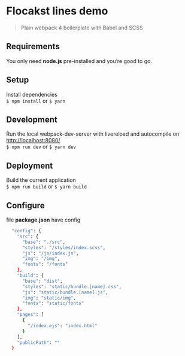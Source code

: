 Flocakst lines demo
===========

> Plain webpack 4 boilerplate with Babel and SCSS

## Requirements
You only need <b>node.js</b> pre-installed and you’re good to go.

## Setup
Install dependencies<br>
`$ npm install` or `$ yarn`

## Development
Run the local webpack-dev-server with livereload and autocompile on [http://localhost:8080/](http://localhost:8080/)<br>
`$ npm run dev` or `$ yarn dev`

## Deployment
Build the current application<br>
`$ npm run build` or `$ yarn build`

## Configure
file <b>package.json</b> have config
```sh
  "config": {
    "src": {
      "base": "./src",
      "styles": "/styles/index.scss",
      "js": "/js/index.js",
      "img": "/img",
      "fonts": "/fonts"
    },
    "build": {
      "base": "dist",
      "styles": "static/bundle.[name].css",
      "js": "static/bundle.[name].js",
      "img": "static/img",
      "fonts": "static/fonts"
    },
    "pages": [
      {
        "/index.ejs": "index.html"
      }
    ],
    "publicPath": ""
  }
```
